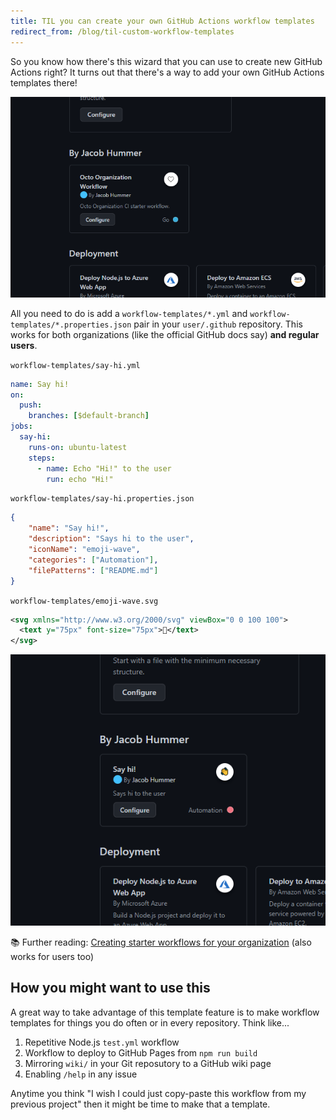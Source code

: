 ```yaml
---
title: TIL you can create your own GitHub Actions workflow templates
redirect_from: /blog/til-custom-workflow-templates
---
```


So you know how there's this wizard that you can use to create new GitHub Actions right? It turns out that there's a way to add your own GitHub Actions templates there!

![](/media/2023-01-07-001.png)

All you need to do is add a `workflow-templates/*.yml` and `workflow-templates/*.properties.json` pair in your `user/.github` repository. This works for both organizations (like the official GitHub docs say) **and regular users**.

<div><code>workflow-templates/say-hi.yml</code></div>

```yml
name: Say hi!
on:
  push:
    branches: [$default-branch]
jobs:
  say-hi:
    runs-on: ubuntu-latest
    steps:
      - name: Echo "Hi!" to the user
        run: echo "Hi!"
```

<div><code>workflow-templates/say-hi.properties.json</code></div>

```json
{
    "name": "Say hi!",
    "description": "Says hi to the user",
    "iconName": "emoji-wave",
    "categories": ["Automation"],
    "filePatterns": ["README.md"]
}
```

<div><code>workflow-templates/emoji-wave.svg</code></div>

```svg
<svg xmlns="http://www.w3.org/2000/svg" viewBox="0 0 100 100">
  <text y="75px" font-size="75px">👋</text>
</svg>
```

![](/media/2023-01-07-002.png)

📚 Further reading: [Creating starter workflows for your organization](https://docs.github.com/en/actions/using-workflows/creating-starter-workflows-for-your-organization) (also works for users too)

## How you might want to use this

A great way to take advantage of this template feature is to make workflow templates for things you do often or in every repository. Think like...

1. Repetitive Node.js `test.yml` workflow
2. Workflow to deploy to GitHub Pages from `npm run build`
3. Mirroring `wiki/` in your Git reposutory to a GitHub wiki page
4. Enabling `/help` in any issue

Anytime you think "I wish I could just copy-paste this workflow from my previous project" then it might be time to make that a template.
